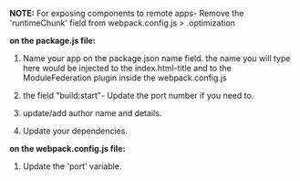 **NOTE:**
For exposing components to remote apps- Remove the 'runtimeChunk' field from webpack.config.js > .optimization

**on the package.js file:**

1. Name your app on the package.json name field. the name you will type here would be injected to the index.html-title and to the ModuleFederation plugin inside the webpack.config.js

2. the field "build:start"- Update the port number if you need to.

3. update/add author name and details. 

4. Update your dependencies.


**on the webpack.config.js file:**

1. Update the 'port' variable.